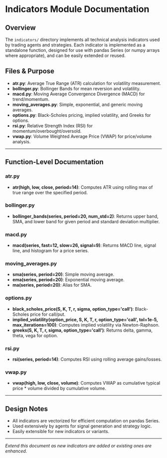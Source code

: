 # Indicators Module Documentation

## Overview
The `indicators/` directory implements all technical analysis indicators used by trading agents and strategies. Each indicator is implemented as a standalone function, designed for use with pandas Series (or numpy arrays where appropriate), and can be easily extended or reused.

## Files & Purpose
- **atr.py**: Average True Range (ATR) calculation for volatility measurement.
- **bollinger.py**: Bollinger Bands for mean reversion and volatility.
- **macd.py**: Moving Average Convergence Divergence (MACD) for trend/momentum.
- **moving_averages.py**: Simple, exponential, and generic moving averages.
- **options.py**: Black-Scholes pricing, implied volatility, and Greeks for options.
- **rsi.py**: Relative Strength Index (RSI) for momentum/overbought/oversold.
- **vwap.py**: Volume Weighted Average Price (VWAP) for price/volume analysis.

---

## Function-Level Documentation

### atr.py
- **atr(high, low, close, period=14)**: Computes ATR using rolling max of true range over the specified period.

### bollinger.py
- **bollinger_bands(series, period=20, num_std=2)**: Returns upper band, SMA, and lower band for given period and standard deviation multiplier.

### macd.py
- **macd(series, fast=12, slow=26, signal=9)**: Returns MACD line, signal line, and histogram for a price series.

### moving_averages.py
- **sma(series, period=20)**: Simple moving average.
- **ema(series, period=20)**: Exponential moving average.
- **ma(series, period=20)**: Alias for SMA.

### options.py
- **black_scholes_price(S, K, T, r, sigma, option_type='call')**: Black-Scholes price for call/put.
- **implied_volatility(option_price, S, K, T, r, option_type='call', tol=1e-5, max_iterations=100)**: Computes implied volatility via Newton-Raphson.
- **greeks(S, K, T, r, sigma, option_type='call')**: Returns delta, gamma, theta, vega for option.

### rsi.py
- **rsi(series, period=14)**: Computes RSI using rolling average gains/losses.

### vwap.py
- **vwap(high, low, close, volume)**: Computes VWAP as cumulative typical price * volume divided by cumulative volume.

---

## Design Notes
- All indicators are vectorized for efficient computation on pandas Series.
- Used extensively by agents for signal generation and strategy logic.
- Easily extensible for new indicators or variants.

---

*Extend this document as new indicators are added or existing ones are enhanced.*
